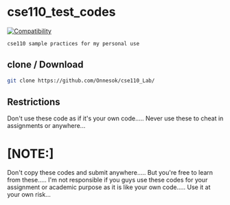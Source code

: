 # cse110_test_codes

[![Compatibility](https://img.shields.io/badge/python-3-brightgreen.svg)](test)


```cse110 sample practices for my personal use```

## clone / Download

```bash
git clone https://github.com/Onnesok/cse110_Lab/

```

## Restrictions
Don't use these code as if it's your own code..... Never use these to cheat in assignments or anywhere...

<h1>[NOTE:]</h2> Don't copy these codes and submit anywhere..... But you're free to learn from these..... I'm not responsible if you guys use these codes for your assignment or academic purpose as it is like your own code..... Use it at your own risk...
